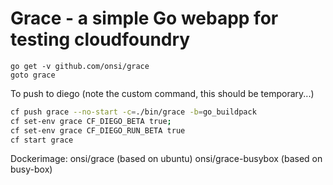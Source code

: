 # Grace - a simple Go webapp for testing cloudfoundry

```
go get -v github.com/onsi/grace
goto grace
```

To push to diego (note the custom command, this should be temporary...)

```bash
cf push grace --no-start -c=./bin/grace -b=go_buildpack
cf set-env grace CF_DIEGO_BETA true;
cf set-env grace CF_DIEGO_RUN_BETA true
cf start grace
```

Dockerimage:
onsi/grace (based on ubuntu)
onsi/grace-busybox (based on busy-box)
